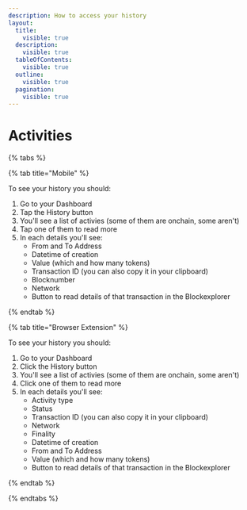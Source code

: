 ```yaml
---
description: How to access your history
layout:
  title:
    visible: true
  description:
    visible: true
  tableOfContents:
    visible: true
  outline:
    visible: true
  pagination:
    visible: true
---
```


# Activities

{% tabs %}

{% tab title="Mobile" %} 

To see your history you should:

1. Go to your Dashboard
2. Tap the History button
3. You'll see a list of activies (some of them are onchain, some aren't)
4. Tap one of them to read more
5. In each details you'll see:
    - From and To Address
    - Datetime of creation
    - Value (which and how many tokens)
    - Transaction ID (you can also copy it in your clipboard)
    - Blocknumber
    - Network
    - Button to read details of that transaction in the Blockexplorer

{% endtab %}

{% tab title="Browser Extension" %}

To see your history you should:

1. Go to your Dashboard
2. Click the History button
3. You'll see a list of activies (some of them are onchain, some aren't)
4. Click one of them to read more
5. In each details you'll see:
    - Activity type
    - Status
    - Transaction ID (you can also copy it in your clipboard)
    - Network
    - Finality
    - Datetime of creation
    - From and To Address
    - Value (which and how many tokens)
    - Button to read details of that transaction in the Blockexplorer


{% endtab %}

{% endtabs %}
